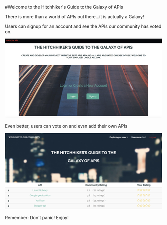 #Welcome to the Hitchhiker's Guide to the Galaxy of APIs

There is more than a world of APIs out there...it is actually a Galaxy!

Users can signup for an account and see the APIs our community has voted on.

![Screenshot](Project_2_Framework/views/images/login.png)

Even better, users can vote on and even add their own APIs 

![Screenshot](Project_2_Framework/views/images/table.png)

Remember: Don't panic! Enjoy!





